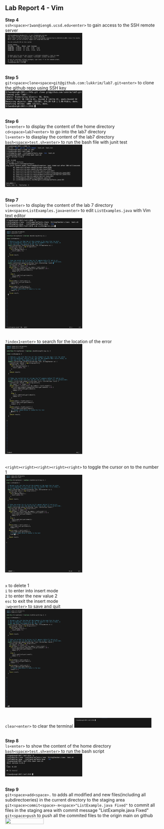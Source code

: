 ## Lab Report 4 - Vim
**Step 4**<br>
`ssh<space>r1wan@ieng6.ucsd.edu<enter>` to gain access to the SSH remote server<br>
<img src = "step4.png" width = 50% height = 50%><br><br>

**Step 5**<br>
`git<space>clone<space>git@github.com:lukkrim/lab7.git<enter>` to clone the github repo using SSH key<br>
<img src = "step5.png" width = 50% height = 50%><br><br>

**Step 6**<br>
`ls<enter>` to display the content of the home directory<br> 
`cd<space>lab7<enter>` to go into the lab7 directory<br>
`ls<enter>` to diasplay the content of the lab7 directory<br>
`bash<space>test.sh<enter>` to run the bash file with junit test<br>
<img src = "step6.png" width = 50% height = 50%><br><br>

**Step 7**<br>
`ls<enter>` to display the content of the lab 7 directory<br>
`vim<space>ListExamples.java<enter>` to edit `ListExamples.java` with Vim text editor<br>
<img src = "step7_1.png" width = 50% height = 50%><br>
<img src = "step7_2.png" width = 50% height = 50%><br><br>

`?index1<enter>` to search for the location of the error<br>
<img src = "step7_3.png" width = 50% height = 50%><br><br>

`<right><right><right><right><right>` to toggle the cursor on to the number 1<br>
<img src = "step7_4.png" width = 50% height = 50%><br><br>

`x` to delete 1<br>
`i` to enter into insert mode<br>
`2` to enter the new value 2<br>
`esc` to exit the insert mode<br>
`:wq<enter>` to save and quit<br>
<img src = "step7_5.png" width = 50% height = 50%><br><br>

`clear<enter>` to clear the terminal
<img src = "step7_6.png" width = 50% height = 50%><br><br>

**Step 8**<br>
`ls<enter>` to show the content of the home directory<br>
`bash<space>test.sh<enter>` to run the bash script<br>
<img src = "step8.png" width = 50% height = 50%><br><br>

**Step 9**<br>
`git<space>add<space>.` to adds all modified and new files(including all subdirectoeries) in the current directory to the staging area<br>
`git<space>commit<space>-m<space>"ListExample.java Fixed"` to commit all files in the staging area with commit message "ListExample.java Fixed"<br>
`git<space>push` to push all the commited files to the origin main on github
<img src = "step9.png" width = 50% height = 50%><br><br>
